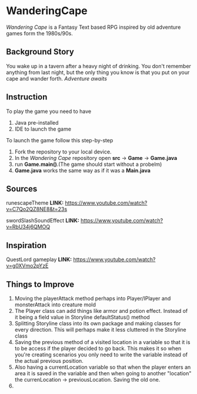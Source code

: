 # WanderingCape

*Wandering Cape* is a Fantasy Text based RPG inspired by old adventure games form the 1980s/90s.

## Background Story
You wake up in a tavern after a heavy night of drinking. You don't remember anything from last night, but the only thing you know is that you put on your cape and wander forth.
*Adventure awaits*


## Instruction

To play the game you need to have
1. Java pre-installed
2. IDE to launch the game

To launch the game follow this step-by-step
1. Fork the repository to your local device.
2. In the *Wandering Cape* repository open **src** -> **Game** -> **Game.java**
3. run **Game.main()**.(The game should start without a probelm)
4. **Game.java** works the same way as if it was a **Main.java**

## Sources

runescapeTheme
**LINK:** https://www.youtube.com/watch?v=C7Qo2QZ8NE8&t=23s

swordSlashSoundEffect
**LINK:** https://www.youtube.com/watch?v=RbU34j6QMOQ

## Inspiration

QuestLord gameplay
**LINK:** https://www.youtube.com/watch?v=g0XVmo2pYzE

## Things to Improve
1. Moving the playerAttack method perhaps into Player/IPlayer and monsterAttack into creature mold
2. The Player class can add things like armor and potion effect. Instead of it being a field value in Storyline defaultStatus() method
3. Splitting Storyline class into its own package and making classes for every direction. This will perhaps make it less cluttered in the Storyline class
4. Saving the previous method of a visited location in a variable so that it is to be access if the player decided to go back. This makes it so when you're creating scenarios you only need to write the variable instead of the actual previous position.
5. Also having a currentLocation variable so that when the player enters an area it is saved in the variable and then when going to another "location" the currenLocation -> previousLocation. Saving the old one.
6. 
